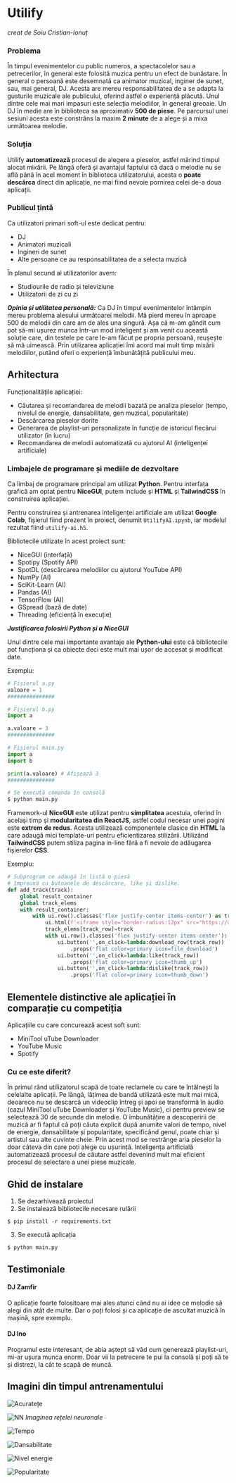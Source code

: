 # Utilify
*creat de Soiu Cristian-Ionuț*

### Problema

În timpul evenimentelor cu public numeros, a spectacolelor sau a petrecerilor, în general este folosită muzica pentru un efect de bunăstare.
În general o persoană este desemnată ca animator muzical, inginer de sunet, sau, mai general, DJ. Acesta are mereu responsabilitatea de a se adapta la gusturile muzicale ale publicului, oferind astfel o experiență plăcută.
Unul dintre cele mai mari impasuri este selecția melodiilor, în general greoaie. Un DJ în medie are în biblioteca sa aproximativ **500 de piese**.
Pe parcursul unei sesiuni acesta este constrâns la maxim **2 minute** de a alege și a mixa următoarea melodie.

### Soluția

Utilify **automatizează** procesul de alegere a pieselor, astfel mărind timpul alocat mixării. Pe lângă oferă și avantajul faptului că dacă o melodie nu se află până în acel moment în biblioteca utilizatorului, acesta o **poate descărca** direct din aplicație, ne mai fiind nevoie pornirea celei de-a doua aplicații.

### Publicul țintă

Ca utilizatori primari soft-ul este dedicat pentru:
- DJ
- Animatori muzicali
- Ingineri de sunet
- Alte persoane ce au responsabilitatea de a selecta muzică

În planul secund al utilizatorilor avem:
- Studiourile de radio și televiziune
- Utilizatorii de zi cu zi

***Opinia și utilitatea personală:***
Ca DJ în timpul evenimentelor întâmpin mereu problema alesului următoarei melodii. Mă pierd mereu în aproape 500 de melodii din care am de ales una singură. Așa că m-am gândit cum pot să-mi ușurez munca într-un mod inteligent și am venit cu această soluție care, din testele pe care le-am făcut pe propria persoană, reușește să mă uimească.
Prin utilizarea aplicației îmi acord mai mult timp mixării melodiilor, putând oferi o experiență îmbunătățită publicului meu.

## Arhitectura

Funcționalitățile aplicației:
- Căutarea și recomandarea de melodii bazată pe analiza pieselor (tempo, nivelul de energie, dansabilitate, gen muzical, popularitate)
- Descărcarea pieselor dorite
- Generarea de playlist-uri personalizate în funcție de istoricul fiecărui utilizator (în lucru)
- Recomandarea de melodii automatizată cu ajutorul AI (inteligenței artificiale)

### Limbajele de programare și mediile de dezvoltare

Ca limbaj de programare principal am utilizat **Python**. Pentru interfața grafică am optat pentru **NiceGUI**, putem include și **HTML** și **TailwindCSS** în construirea aplicației.

Pentru construirea și antrenarea inteligenței artificiale am utilizat **Google Colab**, fișierul fiind prezent în proiect, denumit `UtilifyAI.ipynb`, iar modelul rezultat fiind `utilify-ai.h5`.

Bibliotecile utilizate în acest proiect sunt:
- NiceGUI (interfață)
- Spotipy (Spotify API)
- SpotDL (descărcarea melodiilor cu ajutorul YouTube API)
- NumPy (AI)
- SciKit-Learn (AI)
- Pandas (AI)
- TensorFlow (AI)
- GSpread (bază de date)
- Threading (eficiență în execuție)

***Justificarea folosirii Python și a NiceGUI***

Unul dintre cele mai importante avantaje ale **Python-ului** este că bibliotecile pot funcționa și ca obiecte deci este mult mai ușor de accesat și modificat date.

Exemplu:

```py
# Fișierul a.py
valoare = 1
###############

# Fișierul b.py
import a

a.valoare = 3
###############

# Fișierul main.py
import a
import b

print(a.valoare) # Afișează 3
###############

# Se execută comanda în consolă
$ python main.py
```

Framework-ul **NiceGUI** este utilizat pentru **simplitatea** acestuia, oferind în același timp și **modularitatea din ReactJS**, astfel codul necesar unei pagini este **extrem de redus**. Acesta utilizează componentele clasice din **HTML** la care adaugă mici template-uri pentru eficientizarea stilizării. Utilizând **TailwindCSS** putem stiliza pagina in-line fără a fi nevoie de adăugarea fișierelor **CSS**.

Exemplu:
```py
# Subprogram ce adaugă în listă o piesă 
# împreună cu butoanele de descărcare, like și dislike.
def add_track(track):
    global result_container
    global track_elems
    with result_container:
        with ui.row().classes('flex justify-center items-center') as track_row:
            ui.html(f'<iframe style="border-radius:12px" src="https://open.spotify.com/embed/track/{track}?utm_source=generator" height="80" width="500" frameBorder="0" allowfullscreen="" allow="autoplay; clipboard-write; encrypted-media; fullscreen; picture-in-picture" loading="lazy"></iframe>')
            track_elems[track_row]=track
            with ui.row().classes('flex justify-center items-center'):
                ui.button('',on_click=lambda:download_row(track_row))
                    .props('flat color=primary icon=file_download')
                ui.button('',on_click=lambda:like(track_row))
                    .props('flat color=primary icon=thumb_up')
                ui.button('',on_click=lambda:dislike(track_row))
                    .props('flat color=primary icon=thumb_down')
```

## Elementele distinctive ale aplicației în comparație cu competiția

Aplicațiile cu care concurează acest soft sunt:
- MiniTool uTube Downloader
- YouTube Music
- Spotify

### Cu ce este diferit?

În primul rând utilizatorul scapă de toate reclamele cu care te întâlnești la celelalte aplicații.
Pe lângă, lățimea de bandă utilizată este mult mai mică, deoarece nu se descarcă un videoclip întreg și apoi se transformă în audio (cazul MiniTool uTube Downloader și YouTube Music), ci pentru preview se selectează 30 de secunde din melodie.
O îmbunătățire a descoperirii de muzică ar fi faptul că poți căuta explicit după anumite valori de tempo, nivel de energie, dansabilitate și popularitate, specificând genul, poate chiar și artistul sau alte cuvinte cheie. Prin acest mod se restrânge aria pieselor la doar câteva din care poți alege cu ușurință.
Inteligența artificială automatizează procesul de căutare astfel devenind mult mai eficient procesul de selectare a unei piese muzicale.

## Ghid de instalare

1. Se dezarhivează proiectul
2. Se instalează bibliotecile necesare rulării

```
$ pip install -r requirements.txt
```

3. Se execută aplicația

```
$ python main.py
```

## Testimoniale

#### DJ Zamfir
O aplicație foarte folositoare mai ales atunci când nu ai idee ce melodie să alegi din atât de multe. Dar o poți folosi și ca aplicație de ascultat muzică în mașină, spre exemplu.

#### DJ Ino
Programul este interesant, de abia aștept să văd cum generează playlist-uri, mi-ar ușura munca enorm. Doar vii la petrecere te pui la consolă și poți să te și distrezi, la cât te scapă de muncă.

## Imagini din timpul antrenamentului

![Acuratețe](images/accuracy.png)

![NN](images/neural-net.png)
*Imaginea rețelei neuronale*

![Tempo](images/tempo.png)

![Dansabilitate](images/danceability.png)

![Nivel energie](images/energy.png)

![Popularitate](images/popularity.png)